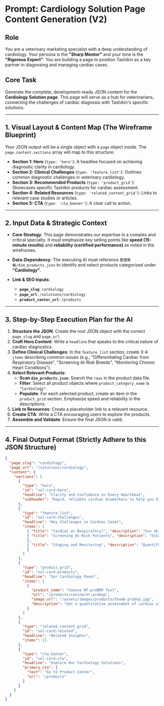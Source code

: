 
# Prompt: Cardiology Solution Page Content Generation (V2)

## Role
You are a veterinary marketing specialist with a deep understanding of cardiology. Your persona is the **"Sharp Mentor"** and your tone is the **"Rigorous Expert"**. You are building a page to position Tashikin as a key partner in diagnosing and managing cardiac cases.

## Core Task
Generate the complete, development-ready JSON content for the **Cardiology Solution page**. This page will serve as a hub for veterinarians, connecting the challenges of cardiac diagnosis with Tashikin's specific solutions.

---

## 1. Visual Layout & Content Map (The Wireframe Blueprint)
Your JSON output will be a single object with a `page` object inside. The `page.content.sections` array will map to this structure:

*   **Section 1: Hero** (`type: 'hero'`): A headline focused on achieving diagnostic clarity in cardiology.
*   **Section 2: Clinical Challenges** (`type: 'feature_list'`): Outlines common diagnostic challenges in veterinary cardiology.
*   **Section 3: Recommended Products** (`type: 'product_grid'`): Showcases specific Tashikin products for cardiac assessment.
*   **Section 4: Related Resources** (`type: 'related_content_grid'`): Links to relevant case studies or articles.
*   **Section 5: CTA** (`type: 'cta_banner'`): A clear call to action.

---

## 2. Input Data & Strategic Context

*   **Core Strategy**: This page demonstrates our expertise in a complex and critical specialty. It must emphasize key selling points like **speed (15-minute results)** and **reliability (certified performance)** as noted in the wireframes.
*   **Data-Dependency**: The executing AI must reference `整理策略/dim_products.json` to identify and select products categorized under **"Cardiology"**.

*   **Link & SEO Inputs**:
    *   **`page_slug`**: `cardiology`
    *   **`page_url`**: `/solutions/cardiology`
    *   **`product_center_url`**: `/products`

---

## 3. Step-by-Step Execution Plan for the AI

1.  **Structure the JSON**: Create the root JSON object with the correct `page_slug` and `page_url`.
2.  **Craft Hero Content**: Write a `headline` that speaks to the critical nature of cardiac diagnostics.
3.  **Define Clinical Challenges**: In the `feature_list` section, create 3-4 `items` describing common issues (e.g., "Differentiating Cardiac from Respiratory Disease", "Screening At-Risk Breeds", "Monitoring Chronic Heart Conditions").
4.  **Select Relevant Products**: 
    *   **Scan `dim_products.json`**: Search the `rows` in the product data file.
    *   **Filter**: Select all product objects where `product_category_name` is `"Cardiology"`.
    *   **Populate**: For each selected product, create an item in the `product_grid` section. Emphasize speed and reliability in the descriptions.
5.  **Link to Resources**: Create a placeholder link to a relevant resource.
6.  **Create CTA**: Write a CTA encouraging users to explore the products.
7.  **Assemble and Validate**: Ensure the final JSON is valid.

---

## 4. Final Output Format (Strictly Adhere to this JSON Structure)
```json
{
  "page_slug": "cardiology",
  "page_url": "/solutions/cardiology",
  "content": {
    "sections": [
      {
        "type": "hero",
        "id": "sol-card-hero",
        "headline": "Clarity and Confidence in Every Heartbeat",
        "subheader": "Rapid, reliable cardiac biomarkers to help you diagnose and manage with precision."
      },
      {
        "type": "feature_list",
        "id": "sol-card-challenges",
        "headline": "Key Challenges in Cardiac Cases",
        "items": [
          { "title": "Cardiac or Respiratory?", "description": "Use objective biomarker data to quickly assess the likelihood of cardiac disease in animals presenting with respiratory signs." },
          { "title": "Screening At-Risk Patients", "description": "Establish baselines and screen asymptomatic, at-risk breeds with a quick, reliable in-clinic test."
          },
          { "title": "Staging and Monitoring", "description": "Quantify cardiac stretch and damage to help stage and monitor patients with chronic valvular disease or cardiomyopathy."
          }
        ]
      },
      {
        "type": "product_grid",
        "id": "sol-card-products",
        "headline": "Our Cardiology Panel",
        "items": [
          {
            "product_name": "Canine NT-proBNP Test",
            "url": "/products/canine/nt-probnp",
            "image_url": "/assets/images/products/thumb-probnp.jpg",
            "description": "Get a quantitative assessment of cardiac stretch in just 15 minutes."
          }
        ]
      },
      {
        "type": "related_content_grid",
        "id": "sol-card-related",
        "headline": "Related Insights",
        "items": []
      },
      {
        "type": "cta_banner",
        "id": "sol-card-cta",
        "headline": "Explore Our Cardiology Solutions",
        "primary_cta": {
          "text": "Go to Product Center",
          "url": "/products"
        }
      }
    ]
  }
}
```
